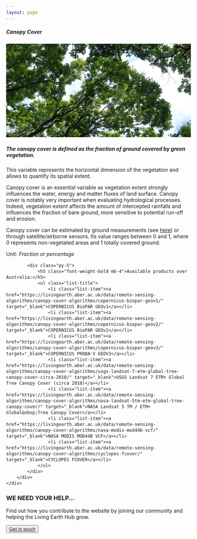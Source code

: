 ```yaml
---
layout: page
---
```


<!-- Content-section-start -->
<div class="container">
    <div class="row">
        <div class="col-12 mt-60">
            <h5 class="common-title">Canopy Cover</h5>
        </div>
        <div class="col-xs-12 col-sm-12 col-ms-9 col-lg-9 col-xl-9 col-xxl-9">
            <div class="common-image pb-5">
                <img src="/assets/img/wales/big/canopy-cover.jpg" class="img-fluid" alt="Canopy Cover">
            </div>
            <div>
                <h5 class="font-weight-bold">The canopy cover is defined as the fraction of ground covered by green vegetation.</h5>
                <div class="pt-4">
                    <p>This variable represents the horizontal dimension of the vegetation and allows to quantify its spatial extent.</p>
                    <p>Canopy cover is an essential variable as vegetation extent strongly influences the water, energy and matter fluxes of land surface. Canopy cover is notably very important when evaluating hydrological processes. Indeed, vegetation extent affects the amount of intercepted rainfalls and influences the fraction of bare ground, more sensitive to potential run-off and erosion.</p>
                    <p>Canopy cover can be estimated by ground measurements (see <a href="https://livingearth.aber.ac.uk/data/ground-measurements/technics/canopy-cover-measurements/" target="_blank">here</a>) or through satellite/airborne sensors. Its value ranges between 0 and 1, where 0 represents non-vegetated areas and 1 totally covered ground.</p>
                    <p>Unit: <i>Fraction or percentage</i></p>
                </div>
            </div>

            <div class="py-5">
                <h5 class="font-weight-bold mb-4">Available products over Australia:</h5>
                <ul class="list-title">
                    <li class="list-item"><a href="https://livingearth.aber.ac.uk/data/remote-sensing-algorithms/canopy-cover-algorithms/copernicus-biopar-geov1/" target="_blank">COPERNICUS BioPAR GEOv1</a></li>
                    <li class="list-item"><a href="https://livingearth.aber.ac.uk/data/remote-sensing-algorithms/canopy-cover-algorithms/copernicus-biopar-geov2/" target="_blank">COPERNICUS BioPAR GEOv2</a></li>
                    <li class="list-item"><a href="https://livingearth.aber.ac.uk/data/remote-sensing-algorithms/canopy-cover-algorithms/copernicus-biopar-geov3/" target="_blank">COPERNICUS PROBA-V GEOV3</a></li>
                    <li class="list-item"><a href="https://livingearth.aber.ac.uk/data/remote-sensing-algorithms/canopy-cover-algorithms/usgs-landsat-7-etm-global-tree-canopy-cover-circa-2010/" target="_blank">USGS Landsat 7 ETM+ Global Tree Canopy Cover (circa 2010)</a></li>
                    <li class="list-item"><a href="https://livingearth.aber.ac.uk/data/remote-sensing-algorithms/canopy-cover-algorithms/nasa-landsat-5tm-etm-global-tree-canopy-cover/" target="_blank">NASA Landsat 5 TM / ETM+ Global&nbsp;Tree Canopy Cover</a></li>
                    <li class="list-item"><a href="https://livingearth.aber.ac.uk/data/remote-sensing-algorithms/canopy-cover-algorithms/nasa-modis-mod44b-vcf/" target="_blank">NASA MODIS MOD44B VCF</a></li>
                    <li class="list-item"><a href="https://livingearth.aber.ac.uk/data/remote-sensing-algorithms/canopy-cover-algorithms/cyclopes-fcover/" target="_blank">CYCLOPES FCOVER</a></li>
                </ul>
            </div>
        </div>
    </div>
</div>
<!-- Content-section-end -->

<!-- get-in-section-Start -->
<div class="container mb-100">
    <div class="get-in-section-main">
        <div class="get-in-section-dsc">
            <h3>WE NEED YOUR HELP&hellip;</h3>
            <p>Find out how you contribute to the website by joining our community and helping the Living Earth Hub grow.</p>
        </div>
        <button type="button"><a href="/contact/">Get in touch</a></button>
    </div>
</div>
<!-- get-in-section-End -->